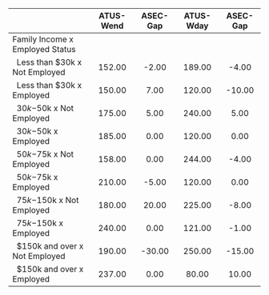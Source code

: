
|                      |    ATUS-Wend |     ASEC-Gap |    ATUS-Wday |     ASEC-Gap |
| -------------------- | :----------: | :----------: | :----------: | :----------: |
| Family Income x Employed Status |              |              |              |              |
| &nbsp;&nbsp;Less than $30k x Not Employed |       152.00 |        -2.00 |       189.00 |        -4.00 |
| &nbsp;&nbsp;Less than $30k x Employed |       150.00 |         7.00 |       120.00 |       -10.00 |
| &nbsp;&nbsp;$30k-$50k x Not Employed |       175.00 |         5.00 |       240.00 |         5.00 |
| &nbsp;&nbsp;$30k-$50k x Employed |       185.00 |         0.00 |       120.00 |         0.00 |
| &nbsp;&nbsp;$50k-$75k x Not Employed |       158.00 |         0.00 |       244.00 |        -4.00 |
| &nbsp;&nbsp;$50k-$75k x Employed |       210.00 |        -5.00 |       120.00 |         0.00 |
| &nbsp;&nbsp;$75k-$150k x Not Employed |       180.00 |        20.00 |       225.00 |        -8.00 |
| &nbsp;&nbsp;$75k-$150k x Employed |       240.00 |         0.00 |       121.00 |        -1.00 |
| &nbsp;&nbsp;$150k and over x Not Employed |       190.00 |       -30.00 |       250.00 |       -15.00 |
| &nbsp;&nbsp;$150k and over x Employed |       237.00 |         0.00 |        80.00 |        10.00 |

